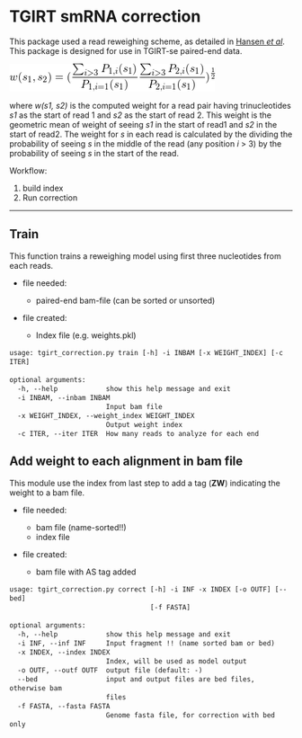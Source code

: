 # TGIRT smRNA correction #

This package used a read reweighing scheme, as detailed in [Hansen *et al*](https://www.ncbi.nlm.nih.gov/pmc/articles/PMC2896536/). This package is designed for use in TGIRT-se paired-end data.

![](https://github.com/wckdouglas/tgirt_smRNA_correction/blob/master/img/reweighing.png?raw=true)

where *w(s1, s2)* is the computed weight for a read pair having trinucleotides *s1* as the start of read 1 and *s2* as the start of read 2. This weight is the geometric mean of weight of seeing *s1* in the start of read1 and *s2* in the start of read2. The weight for *s* in each read is calculated by the dividing the probability of seeing *s* in the middle of the read (any position *i* > 3) by the probability of seeing *s* in the start of the read.


Workflow:

1. build index
2. Run correction 

---

## Train ##
This function trains a reweighing model using first three nucleotides from each reads.



* file needed:
	* paired-end bam-file (can be sorted or unsorted)

* file created:
  * Index file (e.g. weights.pkl)

```
usage: tgirt_correction.py train [-h] -i INBAM [-x WEIGHT_INDEX] [-c ITER]

optional arguments:
  -h, --help            show this help message and exit
  -i INBAM, --inbam INBAM
                        Input bam file
  -x WEIGHT_INDEX, --weight_index WEIGHT_INDEX
                        Output weight index
  -c ITER, --iter ITER  How many reads to analyze for each end
```


## Add weight to each alignment in bam file ##

This module use the index from last step to add a tag (**ZW**) indicating the weight to a bam file.

* file needed:
  * bam file (name-sorted!!)
  * index file 

* file created:
  * bam file with AS tag added

```
usage: tgirt_correction.py correct [-h] -i INF -x INDEX [-o OUTF] [--bed]
                                   [-f FASTA]

optional arguments:
  -h, --help            show this help message and exit
  -i INF, --inf INF     Input fragment !! (name sorted bam or bed)
  -x INDEX, --index INDEX
                        Index, will be used as model output
  -o OUTF, --outf OUTF  output file (default: -)
  --bed                 input and output files are bed files, otherwise bam
                        files
  -f FASTA, --fasta FASTA
                        Genome fasta file, for correction with bed only
```

